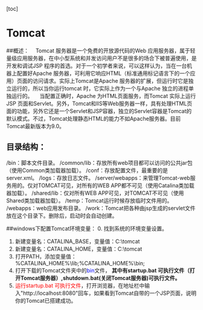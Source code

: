 [toc]
# Tomcat

##概述：
&emsp;Tomcat 服务器是一个免费的开放源代码的Web 应用服务器，属于轻量级应用服务器，在中小型系统和并发访问用户不是很多的场合下被普遍使用，是开发和调试JSP 程序的首选。对于一个初学者来说，可以这样认为，当在一台机器上配置好Apache 服务器，可利用它响应HTML（标准通用标记语言下的一个应用）页面的访问请求。实际上Tomcat是Apache 服务器的扩展，但运行时它是独立运行的，所以当你运行tomcat 时，它实际上作为一个与Apache 独立的进程单独运行的。
&emsp;当配置正确时，Apache 为HTML页面服务，而Tomcat 实际上运行JSP 页面和Servlet。另外，Tomcat和IIS等Web服务器一样，具有处理HTML页面的功能，另外它还是一个Servlet和JSP容器，独立的Servlet容器是Tomcat的默认模式。不过，Tomcat处理静态HTML的能力不如Apache服务器。目前Tomcat最新版本为9.0。

## 目录结构：
/bin：脚本文件目录。
/common/lib：存放所有web项目都可以访问的公共jar包（使用Common类加载器加载）。
/conf：存放配置文件，最重要的是server.xml。
/logs：存放日志文件。
/server/webapps：来管理Tomcat-web服务用的。仅对TOMCAT可见，对所有的WEB APP都不可见（使用Catalina类加载器加载）。
/shared/lib：仅对所有WEB APP可见，对TOMCAT不可见（使用Shared类加载器加载）。
/temp：Tomcat运行时候存放临时文件用的。
/webapps：web应用发布目录。
/work：Tomcat把各种由jsp生成的servlet文件放在这个目录下。删除后，启动时会自动创建。

##windows下配置Tomcat环境变量：
0. 找到系统的环境变量设置。 
1. 新建变量名：CATALINA_BASE，变量值：C:\tomcat
2. 新建变量名：CATALINA_HOME，变量值：C:\tomcat
3. 打开PATH，添加变量值：%CATALINA_HOME%\lib;%CATALINA_HOME%\bin;
4. 打开下载的Tomcat文件夹中的<font color="blue">bin</font>文件，
<strong>其中有startup.bat 可执行文件（打开Tomcat服务器）,shutdown.bat(关闭Tomcat服务器)可执行文件。</strong>
5. <font color="red">运行startup.bat 可执行文件</font>，打开浏览器，在地址栏中输入"http://localhost:8080"回车，如果看到Tomcat自带的一个JSP页面，说明你的Tomcat已搭建成功。

